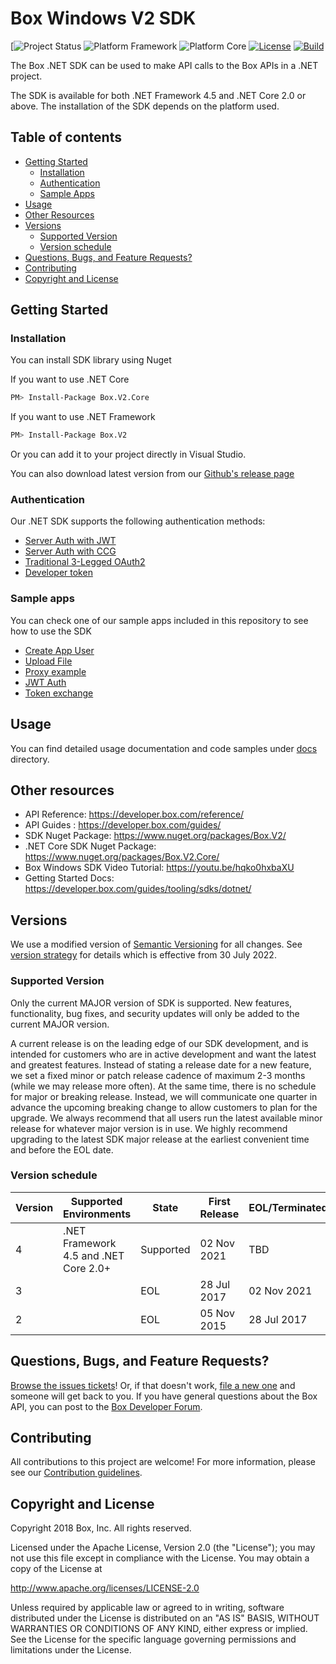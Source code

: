 # Box Windows V2 SDK

[![[Project Status](http://opensource.box.com/badges/active.svg)](http://opensource.box.com/badges)
![Platform Framework](https://img.shields.io/badge/.NET%20Framework-%3E%3D4.5-blue)
![Platform Core](https://img.shields.io/badge/.NET%20Core-%3E%3D2.0-blue)
[![License](https://img.shields.io/badge/license-Apache2-blue)](https://raw.githubusercontent.com/box/box-windows-sdk-v2/main/LICENSE)
[![Build](https://github.com/box/box-windows-sdk-v2/actions/workflows/build_and_test.yml/badge.svg)](https://github.com/box/box-windows-sdk-v2/actions/workflows/build_and_test.yml)

The Box .NET SDK can be used to make API calls to the Box APIs in a .NET project.

The SDK is available for both .NET Framework 4.5 and .NET Core 2.0 or above. The installation of the SDK depends on the platform used.

## Table of contents

- [Getting Started](#getting-started)
  - [Installation](#installation)
  - [Authentication](#authentication)
  - [Sample Apps](#sample-apps)
- [Usage](#usage)
- [Other Resources](#additional-resources)
- [Versions](#versions)
  - [Supported Version](#supported-version)
  - [Version schedule](#version-schedule)
- [Questions, Bugs, and Feature Requests?](#questions-bugs-and-feature-requests)
- [Contributing](#contributing)
- [Copyright and License](#copyright-and-license)

## Getting Started

### Installation

You can install SDK library using Nuget

If you want to use .NET Core
```bash
PM> Install-Package Box.V2.Core
```

If you want to use .NET Framework
```bash
PM> Install-Package Box.V2
```

Or you can add it to your project directly in Visual Studio.

You can also download latest version from our [Github's release page](https://github.com/box/box-windows-sdk-v2/releases)

### Authentication

Our .NET SDK supports the following authentication methods:
- [Server Auth with JWT](/docs/authentication.md#server-auth-with-jwt)
- [Server Auth with CCG](/docs/authentication.md#server-auth-with-ccg)
- [Traditional 3-Legged OAuth2](/docs/authentication.md#traditional-3-legged-oauth2)
- [Developer token](/docs/authentication.md#developer-token)

### Sample apps

You can check one of our sample apps included in this repository to see how to use the SDK
- [Create App User](https://github.com/box/box-windows-sdk-v2/tree/main/Box.V2.Samples.Core.AppUser.Create/)
- [Upload File](https://github.com/box/box-windows-sdk-v2/tree/main/Box.V2.Samples.Core.File.Upload/)
- [Proxy example](https://github.com/box/box-windows-sdk-v2/tree/main/Box.V2.Samples.Core.HttpProxy/)
- [JWT Auth](https://github.com/box/box-windows-sdk-v2/tree/main/Box.V2.Samples.JWTAuth/)
- [Token exchange](https://github.com/box/box-windows-sdk-v2/tree/main/Box.V2.Samples.TransactionalAuth/)

## Usage

You can find detailed usage documentation and code samples under [docs](/docs/README.md) directory.

## Other resources
- API Reference: https://developer.box.com/reference/
- API Guides : https://developer.box.com/guides/
- SDK Nuget Package: https://www.nuget.org/packages/Box.V2/
- .NET Core SDK Nuget Package: https://www.nuget.org/packages/Box.V2.Core/
- Box Windows SDK Video Tutorial: https://youtu.be/hqko0hxbaXU
- Getting Started Docs: https://developer.box.com/guides/tooling/sdks/dotnet/

## Versions

We use a modified version of [Semantic Versioning](https://semver.org/) for all changes. See [version strategy](VERSIONS.md) for details which is effective from 30 July 2022.

### Supported Version

Only the current MAJOR version of SDK is supported. New features, functionality, bug fixes, and security updates will only be added to the current MAJOR version.

A current release is on the leading edge of our SDK development, and is intended for customers who are in active development and want the latest and greatest features.  Instead of stating a release date for a new feature, we set a fixed minor or patch release cadence of maximum 2-3 months (while we may release more often). At the same time, there is no schedule for major or breaking release. Instead, we will communicate one quarter in advance the upcoming breaking change to allow customers to plan for the upgrade. We always recommend that all users run the latest available minor release for whatever major version is in use. We highly recommend upgrading to the latest SDK major release at the earliest convenient time and before the EOL date.

### Version schedule

| Version | Supported Environments                | State     | First Release | EOL/Terminated |
|---------|---------------------------------------|-----------|---------------|----------------|
| 4       | .NET Framework 4.5 and .NET Core 2.0+ | Supported | 02 Nov 2021   | TBD            |
| 3       |                                       | EOL       | 28 Jul 2017   | 02 Nov 2021    |
| 2       |                                       | EOL       | 05 Nov 2015   | 28 Jul 2017    |

## Questions, Bugs, and Feature Requests?

[Browse the issues tickets](https://github.com/box/box-windows-sdk-v2/issues)! Or, if that doesn't work, [file a new one](https://github.com/box/box-windows-sdk-v2/issues/new) and someone will get back to you. If you have general questions about the
Box API, you can post to the [Box Developer Forum](https://community.box.com/t5/Developer-Forum/bd-p/DeveloperForum).

## Contributing

All contributions to this project are welcome! For more information, please see our [Contribution guidelines](/CONTRIBUTING.md).

## Copyright and License

Copyright 2018 Box, Inc. All rights reserved.

Licensed under the Apache License, Version 2.0 (the "License");
you may not use this file except in compliance with the License.
You may obtain a copy of the License at

   http://www.apache.org/licenses/LICENSE-2.0

Unless required by applicable law or agreed to in writing, software
distributed under the License is distributed on an "AS IS" BASIS,
WITHOUT WARRANTIES OR CONDITIONS OF ANY KIND, either express or implied.
See the License for the specific language governing permissions and
limitations under the License.
